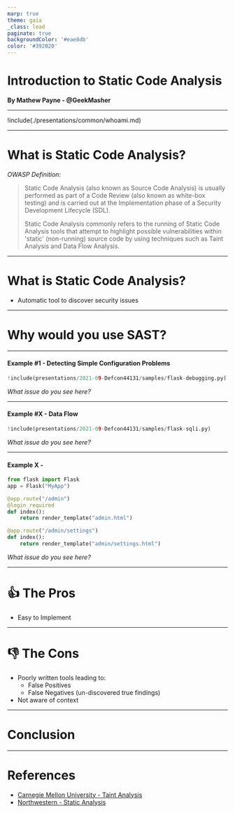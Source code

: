 ```yaml
---
marp: true
theme: gaia
_class: lead
paginate: true
backgroundColor: '#eae8db'
color: '#392020'
---
```


# Introduction to Static Code Analysis

**By Mathew Payne - @GeekMasher**

---

!include(./presentations/common/whoami.md)

---
# What is Static Code Analysis?

*OWASP Definition:*

> Static Code Analysis (also known as Source Code Analysis) is usually performed as part of a Code Review (also known as white-box testing) and is carried out at the Implementation phase of a Security Development Lifecycle (SDL).
>
> Static Code Analysis commonly refers to the running of Static Code Analysis tools that attempt to highlight possible vulnerabilities within 'static' (non-running) source code by using techniques such as Taint Analysis and Data Flow Analysis.

---
# What is Static Code Analysis?

- Automatic tool to discover security issues 


---
# Why would you use SAST?


---
#### Example #1 - Detecting Simple Configuration Problems

```python
!include(presentations/2021-09-Defcon44131/samples/flask-debugging.py)
```

*What issue do you see here?*

<!-- 
Simple debugging is enabled
-->

---
#### Example #X - Data Flow

```python
!include(presentations/2021-09-Defcon44131/samples/flask-sqli.py)
```

*What issue do you see here?*

---
#### Example X - 

```python
from flask import Flask
app = Flask("MyApp")

@app.route("/admin")
@login_required
def index():
    return render_template("admin.html")

@app.route("/admin/settings")
def index():
    return render_template("admin/settings.html")
```

*What issue do you see here?*

<!--
What should be 
-->

---
# :thumbsup: The Pros

- Easy to Implement

---
# :thumbsdown: The Cons

- Poorly written tools leading to:
  - False Positives
  - False Negatives (un-discovered true findings)
- Not aware of context


---
# Conclusion


---
# References

- [Carnegie Mellon University - Taint Analysis](https://www.cs.cmu.edu/~ckaestne/15313/2018/20181023-taint-analysis.pdf)
- [Northwestern - Static Analysis](https://users.cs.northwestern.edu/~ychen/classes/cs450-f16/lectures/10.10_Static%20Analysis.pdf)
